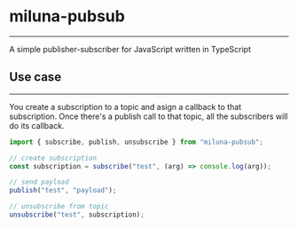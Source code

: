 # miluna-pubsub
---
A simple publisher-subscriber for JavaScript written in TypeScript

## Use case
---
You create a subscription to a topic and asign a callback to that subscription. Once there's a publish call to that topic, all the subscribers will do its callback.


```js
import { subscribe, publish, unsubscribe } from "miluna-pubsub";

// create subscription
const subscription = subscribe("test", (arg) => console.log(arg));

// send payload
publish("test", "payload");

// unsubscribe from topic
unsubscribe("test", subscription);
```

